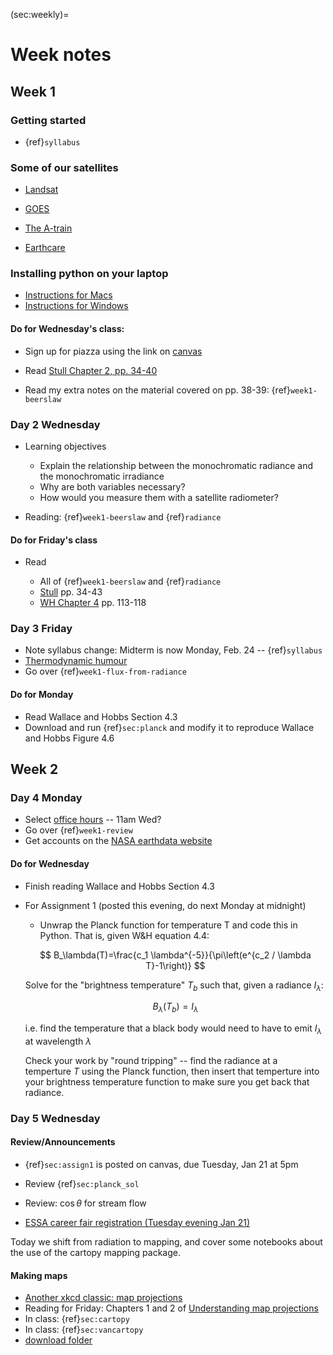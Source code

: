 (sec:weekly)=
# Week notes

## Week 1

### Getting started

* {ref}`syllabus`

### Some of our satellites

* [Landsat](https://landsat.gsfc.nasa.gov/satellites/landsat-9/)

* [GOES](https://www.goes-r.gov/products/baseline-cloud-moisture-imagery.html)

* [The A-train](https://atrain.nasa.gov/)

* [Earthcare](https://earth.esa.int/eogateway/missions/earthcare/description)

### Installing python on your laptop

* [Instructions for Macs](https://www.dropbox.com/scl/fi/ribiztx2t2vzmbsxvnxyi/python-setup_macos_2024.pdf?rlkey=miqlz5fxeg6sqoiatp57461bz&st=5tu7kgwk&dl=0)
* [Instructions for Windows](https://www.dropbox.com/scl/fi/1zlod8dyqzj0qp23ge0hm/python-setup_windows_2024.pdf?rlkey=pwe8m5grzewselmhsk8bpzvef&st=7w0sp8h7&dl=0)

#### Do for Wednesday's class:

* Sign up for piazza using the link on [canvas](https://canvas.ubc.ca/courses/158920)

* Read [Stull Chapter 2, pp. 34-40](https://www.eoas.ubc.ca/books/Practical_Meteorology/prmet102/Ch02-radiation-v102b.pdf)

* Read my extra notes on the material covered on pp. 38-39: {ref}`week1-beerslaw`

### Day 2 Wednesday

- Learning objectives

  - Explain the relationship between the monochromatic radiance and the monochromatic irradiance
  - Why are both variables necessary?
  - How would you measure them with a satellite radiometer?
 
* Reading: {ref}`week1-beerslaw` and {ref}`radiance`

#### Do for Friday's class

- Read
  
  - All of {ref}`week1-beerslaw` and {ref}`radiance`
  - [Stull](https://www.eoas.ubc.ca/books/Practical_Meteorology/prmet102/Ch02-radiation-v102b.pdf) pp. 34-43
  - [WH Chapter 4](https://gw2jh3xr2c.search.serialssolutions.com/?sid=sersol&SS_jc=TC0000517195&title=Atmospheric%20Science%3A%20An%20Introductory%20Survey) pp. 113-118
 
### Day 3 Friday

- Note syllabus change: Midterm is now Monday, Feb. 24 -- {ref}`syllabus`
- [Thermodynamic humour](https://m.xkcd.com/3032/)
- Go over {ref}`week1-flux-from-radiance`


#### Do for Monday

- Read Wallace and Hobbs Section 4.3
- Download and run {ref}`sec:planck` and modify it to reproduce Wallace and Hobbs Figure 4.6


## Week 2

### Day 4 Monday

- Select [office hours](https://whenisgood.net/xj4khmm/results/4sfd25r) -- 11am Wed?
- Go over {ref}`week1-review`
- Get accounts on the [NASA earthdata website](https://urs.earthdata.nasa.gov/home)

#### Do for Wednesday

- Finish reading Wallace and Hobbs Section 4.3
- For Assignment 1 (posted this evening, do next Monday at midnight)
  - Unwrap the Planck function for temperature T and code this in Python.  That is, given W&H equation 4.4:
  
  $$
  B_\lambda(T)=\frac{c_1 \lambda^{-5}}{\pi\left(e^{c_2 / \lambda T}-1\right)}
  $$
  
  Solve for the "brightness temperature" $T_b$ such that, given a radiance $I_\lambda$:
  
  $$
  B_\lambda(T_b) = I_\lambda
  $$
  
  i.e.  find the temperature that a black body would need to have to emit $I_\lambda$ at wavelength $\lambda$
  
  Check your work by "round tripping"  -- find the radiance at a temperture $T$ using the Planck function, then insert that temperture into your brightness temperature function to make sure you get back that radiance.
  
### Day 5 Wednesday

#### Review/Announcements

- {ref}`sec:assign1` is posted on canvas, due Tuesday, Jan 21 at 5pm

- Review {ref}`sec:planck_sol`

- Review: $\cos \theta$ for stream flow

- [ESSA career fair registration (Tuesday evening Jan 21)](https://docs.google.com/forms/d/e/1FAIpQLSft_f1UuDeSllvymipSk1xeUPTqhlOEDEJk1n7TbQr7bGEzuQ/viewform)
 
Today we shift from radiation to mapping, and cover some notebooks about the use of the cartopy mapping package.


#### Making maps

- [Another xkcd classic: map projections](https://xkcd.com/977/)
- Reading for Friday: Chapters 1 and 2 of [Understanding map projections](https://drive.google.com/file/d/1araPnZwMui9tBTPyLO_UHVC2DDEIdZ0p/view?usp=sharing)
- In class: {ref}`sec:cartopy`
- In class: {ref}`sec:vancartopy`
- [download folder](https://www.dropbox.com/scl/fo/25w66p7nimcsm04dr1ce9/AOzTXQwlajVjByVQ7xWlgcA?rlkey=aup2jh41qqaposch0pn1fx0ed&st=609jtnta&dl=0)

